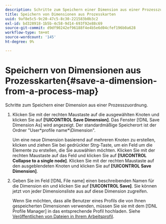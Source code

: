 ```yaml
---
description: Schritte zum Speichern einer Dimension aus einer Prozesszuordnung.
title: Speichern von Dimensionen aus Prozesskarten
uuid: 9af8e5c5-9c20-47c5-8c30-221583b0b3c2
exl-id: bd328918-1b5b-4c58-9d14-693f92e88c69
source-git-commit: d9df90242ef96188f4e4b5e6d04cfef196b0a628
workflow-type: tm+mt
source-wordcount: '145'
ht-degree: 9%

---
```


# Speichern von Dimensionen aus Prozesskarten{#save-a-dimension-from-a-process-map}

Schritte zum Speichern einer Dimension aus einer Prozesszuordnung.

1. Klicken Sie mit der rechten Maustaste auf die ausgewählten Knoten und klicken Sie auf **[!UICONTROL Save Dimension]**. Das Fenster [!DNL Save Dimension As] wird angezeigt. Der standardmäßige Speicherort ist der Ordner &quot;User\*profile name*\Dimension&quot;.

   Um eine neue Dimension basierend auf mehreren Knoten zu erstellen, klicken und ziehen Sie bei gedrückter Strg-Taste, um ein Feld um die Elemente zu erstellen, die Sie auswählen möchten. Klicken Sie mit der rechten Maustaste auf das Feld und klicken Sie auf **[!UICONTROL Collapse to a single node]**. Klicken Sie mit der rechten Maustaste auf den ausgeblendeten Knoten und klicken Sie auf **[!UICONTROL Save Dimension]**.

1. Geben Sie im Feld [!DNL File name] einen beschreibenden Namen für die Dimension ein und klicken Sie auf **[!UICONTROL Save]**. Sie können jetzt von jeder Dimensionsliste aus auf diese Dimension zugreifen.

   Wenn Sie möchten, dass alle Benutzer eines Profils die von Ihnen gespeicherten Dimensionen verwenden, müssen Sie sie mit dem [!DNL Profile Manager] in das entsprechende Profil hochladen. Siehe [Veröffentlichen von Dateien in Ihrem Arbeitsprofil](../../../../home/c-get-started/c-admin-intrf/c-prof-mgr/t-pub-files-wkg-prof.md#task-a0106e010c834d16bd60eef4721b6af9).

